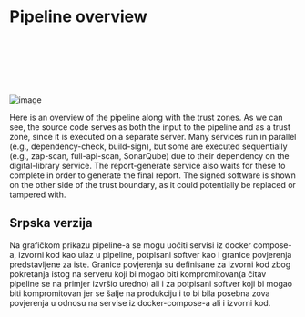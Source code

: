 # Pipeline overview
<br><br><br><br><br><br>
![image](https://github.com/user-attachments/assets/cda0b086-6a32-46ec-9109-16d2c7d1df2e)

Here is an overview of the pipeline along with the trust zones.
As we can see, the source code serves as both the input to the pipeline and as a trust zone, since it is executed on a separate server.
Many services run in parallel (e.g., dependency-check, build-sign), but some are executed sequentially (e.g., zap-scan, full-api-scan, SonarQube) due to their dependency on the digital-library service.
The report-generate service also waits for these to complete in order to generate the final report.
The signed software is shown on the other side of the trust boundary, as it could potentially be replaced or tampered with.

## Srpska verzija

Na grafičkom prikazu pipeline-a se mogu uočiti servisi iz docker compose-a, izvorni kod kao ulaz u pipeline,
potpisani softver kao i granice povjerenja predstavljene za iste. Granice povjerenja su definisane za izvorni kod
zbog pokretanja istog na serveru koji bi mogao biti kompromitovan(a čitav pipeline se na primjer izvršio uredno)
ali i za potpisani softver koji bi mogao biti kompromitovan jer se šalje na produkciju i to bi bila posebna zova povjerenja
u odnosu na servise iz docker-compose-a ali i izvorni kod.
